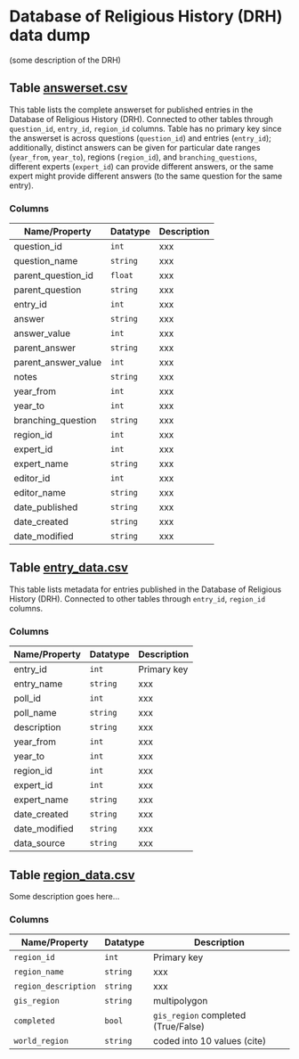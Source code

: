 # Database of Religious History (DRH) data dump

(some description of the DRH)

## <a name="table-valuescsv"></a>Table [answerset.csv](./answerset.csv)

This table lists the complete answerset for published entries in the Database of Religious History (DRH). Connected to other tables through `question_id`, `entry_id`, `region_id` columns. Table has no primary key since the answerset is across questions (`question_id`) and entries (`entry_id`); additionally, distinct answers can be given for particular date ranges (`year_from`, `year_to`), regions (`region_id`), and `branching_questions`, different experts (`expert_id`) can provide different answers, or the same expert might provide different answers (to the same question for the same entry). 

### Columns

Name/Property | Datatype | Description
 --- | --- | --- 
question_id | `int` | xxx
question_name | `string` | xxx
parent_question_id | `float` | xxx
parent_question | `string` | xxx
entry_id | `int` | xxx
answer | `string` | xxx
answer_value | `int` | xxx
parent_answer | `string` | xxx
parent_answer_value | `int` | xxx
notes | `string` | xxx
year_from | `int` | xxx
year_to | `int` | xxx
branching_question | `string` | xxx
region_id | `int` | xxx
expert_id | `int` | xxx
expert_name | `string` | xxx
editor_id | `int` | xxx
editor_name | `string` | xxx
date_published | `string` | xxx
date_created | `string` | xxx
date_modified | `string` | xxx

## <a name="table-entry_datacsv"></a>Table [entry_data.csv](./entry_data.csv)

This table lists metadata for entries published in the Database of Religious History (DRH). Connected to other tables through `entry_id`, `region_id` columns.

### Columns

Name/Property | Datatype | Description
 --- | --- | --- 
entry_id | `int` | Primary key
entry_name | `string` | xxx
poll_id | `int` | xxx 
poll_name | `string` | xxx
description | `string` | xxx
year_from | `int` | xxx
year_to | `int` | xxx
region_id | `int` | xxx
expert_id | `int` | xxx
expert_name | `string` | xxx
date_created | `string` | xxx
date_modified | `string` | xxx
data_source | `string` | xxx

## <a name="table-region_data"></a>Table [region_data.csv](./region_data.csv)

Some description goes here...

### Columns

Name/Property | Datatype | Description
 --- | --- | --- 
`region_id` | `int` | Primary key
`region_name` | `string` | xxx
`region_description` | `string` | xxx
`gis_region` | `string` | multipolygon
`completed` | `bool` | `gis_region` completed (True/False)
`world_region` | `string` | coded into 10 values (cite)
